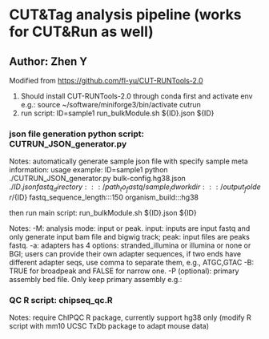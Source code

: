 # CUT&Tag analysis pipeline (works for CUT&Run as well)
## Author: Zhen Y
Modified from https://github.com/fl-yu/CUT-RUNTools-2.0
1. Should install CUT-RUNTools-2.0 through conda first and activate env
e.g.:
source ~/software/miniforge3/bin/activate cutrun
2. run script:
ID=sample1
run_bulkModule.sh ${ID}.json ${ID}

### json file generation python script: CUTRUN_JSON_generator.py
Notes: automatically generate sample json file with specify sample meta information:
usage example:
ID=sample1
python ./CUTRUN_JSON_generator.py bulk-config.hg38.json ./${ID}.json fastq_directory:::/path_to_fastq/sample_id workdir:::/output_folder/${ID} fastq_sequence_length:::150 organism_build:::hg38

then run main script:
run_bulkModule.sh ${ID}.json ${ID}

Notes: -M: analysis mode: input or peak. input: inputs are input fastq and only generate input bam file and bigwig track; peak: input files are peaks fastq.
       -a: adapters has 4 options: stranded_illumina or illumina or none or BGI; users can provide their own adapter sequences, if two ends have different adapter seqs, use comma to separate them, e.g., ATGC,GTAC
       -B: TRUE for broadpeak and FALSE for narrow one.
       -P (optional): primary assembly bed file. Only keep primary assembly e.g.:


### QC R script: chipseq_qc.R
Notes: require ChIPQC R package, currently support hg38 only (modify R script with mm10 UCSC TxDb package to adapt mouse data)


